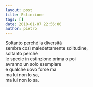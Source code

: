```yaml
---
layout: post
title: Estinzione
tags: []
date: 2010-01-07 22:56:00
author: pietro
---
```

Soltanto perché la diversità<br/>sembra così maledettamente solitudine,<br/>soltanto perché<br/>le specie in estinzione prima o poi<br/>avranno un solo esemplare<br/>e qualche uovo forse ma<br/>ma lui non lo sa,<br/>ma lui non lo sa.
